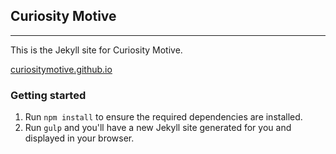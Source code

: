 ## Curiosity Motive
----
This is the Jekyll site for Curiosity Motive.

[curiositymotive.github.io](http://curiositymotive.github.io)

### Getting started

1. Run `npm install` to ensure the required dependencies are installed.
2. Run `gulp` and you'll have a new Jekyll site generated for you and displayed in your browser.
